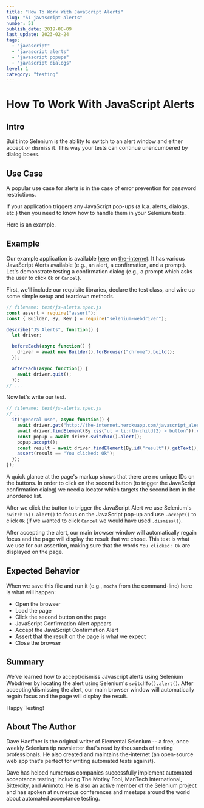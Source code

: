 ```yaml
---
title: "How To Work With JavaScript Alerts"
slug: "51-javascript-alerts"
number: 51
publish_date: 2019-08-09
last_update: 2023-02-24
tags:
  - "javascript"
  - "javascript alerts"
  - "javascript popups"
  - "javascript dialogs"
level: 1
category: "testing"
---
```


# How To Work With JavaScript Alerts

## Intro

Built into Selenium is the ability to switch to an alert window and either accept or dismiss it. This way your tests can continue unencumbered by dialog boxes. 

## Use Case

A popular use case for alerts is in the case of error prevention for password restrictions.

If your application triggers any JavaScript pop-ups (a.k.a. alerts, dialogs, etc.) then you need to know how to handle them in your Selenium tests.

Here is an example.

## Example

Our example application is available [here](http://the-internet.herokuapp.com/javascript_alerts) on [the-internet](http://github.com/tourdedave/the-internet). It has various JavaScript Alerts available (e.g., an alert, a confirmation, and a prompt). Let's demonstrate testing a confirmation dialog (e.g., a prompt which asks the user to click `Ok` or `Cancel`).

First, we'll include our requisite libraries, declare the test class, and wire up some simple setup and teardown methods.

```javascript
// filename: test/js-alerts.spec.js
const assert = require("assert");
const { Builder, By, Key } = require("selenium-webdriver");

describe("JS Alerts", function() {
  let driver;

  beforeEach(async function() {
    driver = await new Builder().forBrowser("chrome").build();
  });

  afterEach(async function() {
    await driver.quit();
  });
// ...
```

Now let's write our test.

```javascript
// filename: test/js-alerts.spec.js
// ...
  it("general use", async function() {
    await driver.get("http://the-internet.herokuapp.com/javascript_alerts");
    await driver.findElement(By.css("ul > li:nth-child(2) > button")).click();
    const popup = await driver.switchTo().alert();
    popup.accept();
    const result = await driver.findElement(By.id("result")).getText();
    assert(result == "You clicked: Ok");
  });
});
```

A quick glance at the page's markup shows that there are no unique IDs on the buttons. In order to click on the second button (to trigger the JavaScript confirmation dialog) we need a locator which targets the second item in the unordered list.

After we click the button to trigger the JavaScript Alert we use Selenium's `switchTo().alert()` to focus on the JavaScript pop-up and use `.accept()` to click `Ok` (if we wanted to click `Cancel` we would have used `.dismiss()`).

After accepting the alert, our main browser window will automatically regain focus and the page will display the result that we chose. This text is what we use for our assertion, making sure that the words `You clicked: Ok` are displayed on the page.

## Expected Behavior

When we save this file and run it (e.g., `mocha` from the command-line) here is what will happen:

+ Open the browser
+ Load the page
+ Click the second button on the page
+ JavaScript Confirmation Alert appears
+ Accept the JavaScript Confirmation Alert
+ Assert that the result on the page is what we expect
+ Close the browser

## Summary

We've learned how to accept/dismiss Javascript alerts using Selenium Webdriver by locating the alert using Selenium's `switchTo().alert()`. After accepting/dismissing the alert, our main browser window will automatically regain focus and the page will display the result. 

Happy Testing!

## About The Author

Dave Haeffner is the original writer of Elemental Selenium -- a free, once weekly Selenium tip newsletter that's read by thousands of testing professionals. He also created and maintains the-internet (an open-source web app that's perfect for writing automated tests against).

Dave has helped numerous companies successfully implement automated acceptance testing; including The Motley Fool, ManTech International, Sittercity, and Animoto. He is also an active member of the Selenium project and has spoken at numerous conferences and meetups around the world about automated acceptance testing.


